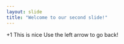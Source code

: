 ```yaml
---
layout: slide
title: "Welcome to our second slide!"
---
```

+1 This is nice
Use the left arrow to go back!
